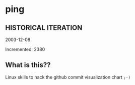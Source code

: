 # ping

## HISTORICAL ITERATION
2003-12-08

Incremented: 2380

## What is this?? 
Linux skills to hack the github commit visualization chart `;-)`
